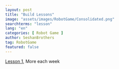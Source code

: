 ```yaml
---
layout: post
title: "Build Lessons"
image: "assets/images/RobotGame/Consolidated.png"
searchterms: "lesson"
lang: "en"
categories: [ Robot Game ]
author: SeshanBrothers
tag: RobotGame
featured: false
---
```




<a href="/translations/en-us/RobotGame/BuildLesson1.pdf">Lesson 1</a>, More each week </a>

